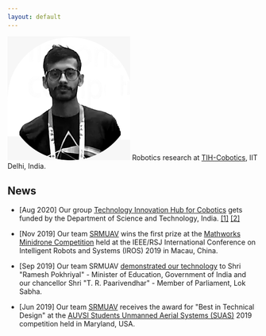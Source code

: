 ```yaml
---
layout: default
---
```

![Avatar](/assets/images/avatar.PNG)
Robotics research at [TIH-Cobotics](http://cobotics-iitd.com/), IIT Delhi, India.

 <!--- just [Link to another page](./another-page.html). -->

## News
* [Aug 2020] Our group [Technology Innovation Hub for Cobotics](http://cobotics-iitd.com/) gets funded by the Department of Science and Technology, India. [[1]](https://www.livemint.com/education/news/iit-delhi-gets-rs-170-crore-from-dst-to-develop-collaborative-robotics-hub-11597404619952.html) [[2]](https://english.jagran.com/india/iit-delhi-to-set-up-technology-innovation-hub-on-cobotics-dst-sanctions-rs-170-crore-10015628)

* [Nov 2019] Our team [SRMUAV](http://www.srmuav.com/) wins the first prize at the [Mathworks Minidrone Competition](https://in.mathworks.com/academia/student-competitions/minidrones/minidrone-masters.html) held at the IEEE/RSJ International Conference on Intelligent Robots and Systems (IROS) 2019 in Macau, China.

* [Sep 2019] Our team SRMUAV [demonstrated our technology](https://www.instagram.com/p/B3AT7GAjCNR/) to Shri "Ramesh Pokhriyal" - Minister of Education, Government of India and our chancellor Shri "T. R. Paarivendhar" - Member of Parliament, Lok Sabha. 

* [Jun 2019] Our team [SRMUAV](http://www.srmuav.com/) receives the award for "Best in Technical Design" at the [AUVSI Students Unmanned Aerial Systems (SUAS)](https://medium.com/@srmuav/srm-uav-wins-best-in-technical-design-in-auvsi-suas-2019-ed0b06ba8806) 2019 competition held in Maryland, USA.


>


